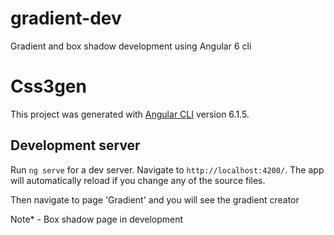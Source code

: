 # gradient-dev
Gradient and box shadow development using Angular 6 cli

# Css3gen

This project was generated with [Angular CLI](https://github.com/angular/angular-cli) version 6.1.5.

## Development server

Run `ng serve` for a dev server. Navigate to `http://localhost:4200/`. The app will automatically reload if you change any of the source files.

Then navigate to page 'Gradient' and you will see the gradient creator

Note* - Box shadow page in development

